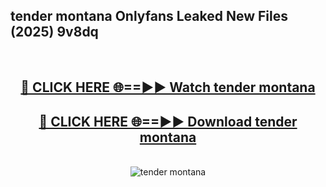 <h2>tender montana Onlyfans Leaked New Files (2025) 9v8dq</h2>
<br>
<div align="center">
<h2><a href="https://mediafiles.top/tender_montana&ref=git" rel="nofollow">🔴 CLICK HERE 🌐==►► Watch tender montana</a></h2>
<h2><a href="https://mediafiles.top/tender_montana&ref=git" rel="nofollow">🔴 CLICK HERE 🌐==►► Download tender montana</a></h2>
<br>
<a href="https://mediafiles.top/tender_montana&ref=git" rel="nofollow" data-target="animated-image.originalLink"><img src="https://i.ibb.co.com/xMMVF88/686577567.gif" alt="tender montana" style="max-width: 100%; display: inline-block;" data-target="animated-image.originalImage"></a>
</div>
<br>
<br>